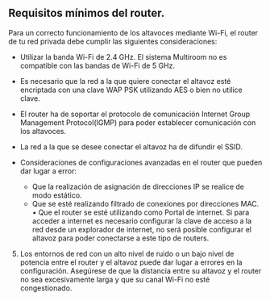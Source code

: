 ## Requisitos mínimos del router.

Para un correcto funcionamiento de los altavoces mediante Wi-Fi, el router de tu red privada debe cumplir las siguientes consideraciones:

- Utilizar la banda Wi-Fi de 2.4 GHz. El sistema Multiroom no es compatible con las bandas de Wi-Fi de 5 GHz.

- Es necesario que la red a la que quiere conectar el altavoz esté encriptada con una clave WAP PSK utilizando AES o bien no utilice clave.

- El router ha de soportar el protocolo de comunicación Internet Group Management Protocol(IGMP) para poder establecer comunicación con los altavoces.

- La red a la que se desee conectar el altavoz ha de difundir el SSID.

- Consideraciones de configuraciones avanzadas en el router que pueden dar lugar a error:
  - Que la realización de asignación de direcciones IP se realice de modo estático.
  -	Que se esté realizando filtrado de conexiones por direcciones MAC.
•	Que el router se esté utilizando como Portal de internet. Si para acceder a internet es necesario configurar la clave de acceso a la red desde un explorador de internet, no será posible configurar el altavoz para poder conectarse a este tipo de routers. 
5) Los entornos de red con un alto nivel de ruido o un bajo nivel de potencia entre el router y el altavoz puede dar lugar a errores en la configuración. Asegúrese de que la distancia entre su altavoz y el router no sea excesivamente larga y que su canal Wi-Fi no esté congestionado. 


